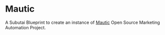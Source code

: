 # Mautic
A Subutai Blueprint to create an instance of [Mautic](https://www.mautic.org/) Open Source Marketing Automation Project.
